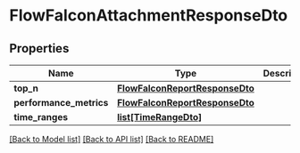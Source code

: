 # FlowFalconAttachmentResponseDto

## Properties
Name | Type | Description | Notes
------------ | ------------- | ------------- | -------------
**top_n** | [**FlowFalconReportResponseDto**](FlowFalconReportResponseDto.md) |  | [optional] 
**performance_metrics** | [**FlowFalconReportResponseDto**](FlowFalconReportResponseDto.md) |  | [optional] 
**time_ranges** | [**list[TimeRangeDto]**](TimeRangeDto.md) |  | [optional] 

[[Back to Model list]](../README.md#documentation-for-models) [[Back to API list]](../README.md#documentation-for-api-endpoints) [[Back to README]](../README.md)

